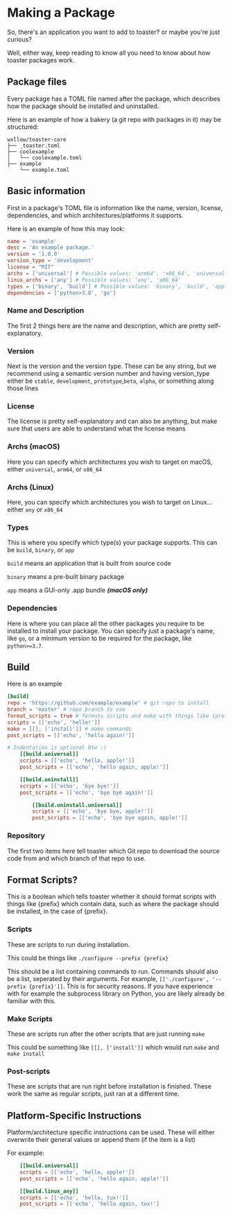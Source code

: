 # Making a Package

So, there's an application you want to add to toaster? or maybe you're just curious? 

Well, either way, keep reading to know all you need to know about how toaster packages work.
 
## Package files

Every package has a TOML file named after the package, which describes how the package should be installed and uninstalled. 

Here is an example of how a bakery (a git repo with packages in it) may be structured:

```tree 
wxllow/toaster-core
├── _toaster.toml
├── coolexample
│   └── coolexample.toml
├── example
    └── example.toml
```

## Basic information

First in a package's TOML file is information like the name, version, license, dependencies, and which architectures/platforms it supports.

Here is an example of how this may look:

```toml
name = 'example'
desc = 'An example package.'
version = '1.0.0'
version_type = 'development'
license = "MIT"
archs = ['universal'] # Possible values: 'arm64', 'x86_64', 'universal'
linux_archs = ['any'] # Possible values: 'any', 'x86_64'
types = ['binary', 'build'] # Possible values: 'binary', 'build', 'app'
dependencies = ['python>3.8', 'go']
```

### Name and Description

The first 2 things here are the name and description, which are pretty self-explanatory. 

### Version

Next is the version and the version type. These can be any string, but we recommend using a semantic version number and having version_type either be `stable`, `development`, `prototype`,`beta`, `alpha`, or something along those lines

### License

The license is pretty self-explanatory and can also be anything, but make sure that users are able to understand what the license means

### Archs (macOS)

Here you can specify which architectures you wish to target on macOS, either `universal`, `arm64`, or `x86_64`

### Archs (Linux)

Here, you can specify which architectures you wish to target on Linux... either `any` or `x86_64`

### Types

This is where you specify which type(s) your package supports. This can be `build`, `binary`, or `app`

`build` means an application that is built from source code

`binary` means a pre-built binary package

`app` means a GUI-only .app bundle ***(macOS only)***

### Dependencies

Here is where you can place all the other packages you require to be installed to install your package. You can specify just a package's name, like `go`, or a minimum version to be required for the package, like `python>=3.7`.

## Build

Here is an example

```toml
[build]
repo = 'https://github.com/example/example' # git repo to install
branch = 'master' # repo branch to use
format_scripts = true # formats scripts and make with things like {prefix}
scripts = [['echo', 'hello!']]
make = [[], ['install']] # make commands
post_scripts = [['echo', 'hello again!']]

# Indentation is optional btw :)
    [[build.universal]]
    scripts = [['echo', 'hello, apple!']]
    post_scripts = [['echo', 'hello again, apple!']]

    [[build.uninstall]]
    scripts = [['echo', 'bye bye!']]
    post_scripts = [['echo', 'bye bye again!']]

        [[build.uninstall.universal]]
        scripts = [['echo', 'bye bye, apple!']]
        post_scripts = [['echo', 'bye bye again, apple!']]
```

### Repository

The first two items here tell toaster which Git repo to download the source code from and which branch of that repo to use.

## Format Scripts?

This is a boolean which tells toaster whether it should format scripts with things like {prefix} which contain data, such as where the package should be installed, in the case of {prefix}.

### Scripts

These are scripts to run during installation.

This could be things like `./configure --prefix {prefix}`

This should be a list containing commands to run. Commands should also be a list, seperated by their arguments. For example, `[['./configure', '--prefix {prefix}']]`. This is for security reasons. If you have experience with for example the subprocess library on Python, you are likely already be familiar with this.

### Make Scripts

These are scripts run after the other scripts that are just running `make`

This could be something like `[[], ['install']]` which would run `make` and `make install`

### Post-scripts

These are scripts that are run right before installation is finished. These work the same as regular scripts, just ran at a different time.

## Platform-Specific Instructions

Platform/architecture specific instructions can be used. These will either overwrite their general values or append them (if the item is a list)

For example:

```toml
    [[build.universal]]
    scripts = [['echo', 'hello, apple!']]
    post_scripts = [['echo', 'hello again, apple!']]

    [[build.linux_any]]
    scripts = [['echo', 'hello, tux!']]
    post_scripts = [['echo', 'hello again, tux!']
```
